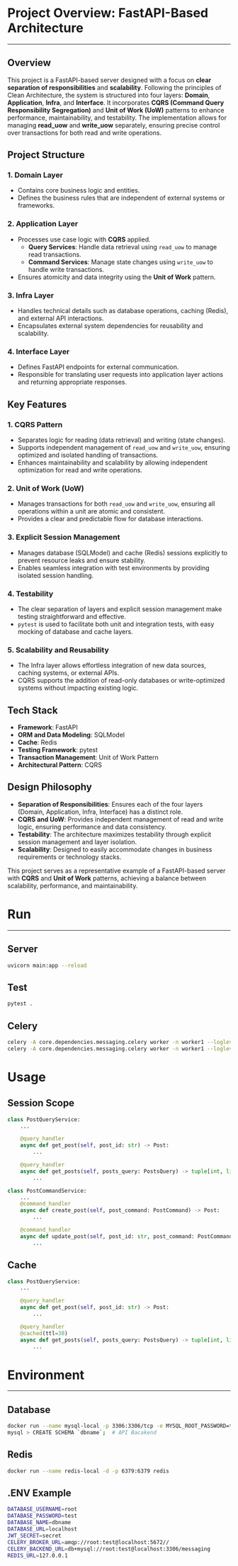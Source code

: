 # Project Overview: FastAPI-Based Architecture

---

## Overview  
This project is a FastAPI-based server designed with a focus on **clear separation of responsibilities** and **scalability**. Following the principles of Clean Architecture, the system is structured into four layers: **Domain**, **Application**, **Infra**, and **Interface**. It incorporates **CQRS (Command Query Responsibility Segregation)** and **Unit of Work (UoW)** patterns to enhance performance, maintainability, and testability. The implementation allows for managing **read_uow** and **write_uow** separately, ensuring precise control over transactions for both read and write operations.

## Project Structure  

### **1. Domain Layer**  
- Contains core business logic and entities.  
- Defines the business rules that are independent of external systems or frameworks.

### **2. Application Layer**  
- Processes use case logic with **CQRS** applied.  
  - **Query Services**: Handle data retrieval using `read_uow` to manage read transactions.  
  - **Command Services**: Manage state changes using `write_uow` to handle write transactions.  
- Ensures atomicity and data integrity using the **Unit of Work** pattern.

### **3. Infra Layer**  
- Handles technical details such as database operations, caching (Redis), and external API interactions.  
- Encapsulates external system dependencies for reusability and scalability.

### **4. Interface Layer**  
- Defines FastAPI endpoints for external communication.  
- Responsible for translating user requests into application layer actions and returning appropriate responses.

## Key Features  

### **1. CQRS Pattern**  
- Separates logic for reading (data retrieval) and writing (state changes).  
- Supports independent management of `read_uow` and `write_uow`, ensuring optimized and isolated handling of transactions.  
- Enhances maintainability and scalability by allowing independent optimization for read and write operations.

### **2. Unit of Work (UoW)**  
- Manages transactions for both `read_uow` and `write_uow`, ensuring all operations within a unit are atomic and consistent.  
- Provides a clear and predictable flow for database interactions.

### **3. Explicit Session Management**  
- Manages database (SQLModel) and cache (Redis) sessions explicitly to prevent resource leaks and ensure stability.  
- Enables seamless integration with test environments by providing isolated session handling.

### **4. Testability**  
- The clear separation of layers and explicit session management make testing straightforward and effective.  
- `pytest` is used to facilitate both unit and integration tests, with easy mocking of database and cache layers.  

### **5. Scalability and Reusability**  
- The Infra layer allows effortless integration of new data sources, caching systems, or external APIs.  
- CQRS supports the addition of read-only databases or write-optimized systems without impacting existing logic.


## Tech Stack  

- **Framework**: FastAPI  
- **ORM and Data Modeling**: SQLModel  
- **Cache**: Redis  
- **Testing Framework**: pytest  
- **Transaction Management**: Unit of Work Pattern  
- **Architectural Pattern**: CQRS  


## Design Philosophy  

- **Separation of Responsibilities**: Ensures each of the four layers (Domain, Application, Infra, Interface) has a distinct role.  
- **CQRS and UoW**: Provides independent management of read and write logic, ensuring performance and data consistency.  
- **Testability**: The architecture maximizes testability through explicit session management and layer isolation.  
- **Scalability**: Designed to easily accommodate changes in business requirements or technology stacks.  


This project serves as a representative example of a FastAPI-based server with **CQRS** and **Unit of Work** patterns, achieving a balance between scalability, performance, and maintainability.


# Run

---

## Server

```bash
uvicorn main:app --reload
```

## Test

```bash
pytest .
```

## Celery

```bash
celery -A core.dependencies.messaging.celery worker -n worker1 --loglevel=info
celery -A core.dependencies.messaging.celery worker -n worker1 --loglevel=info --pool=solo  # For Windows
```

# Usage

## Session Scope

```python
class PostQueryService:
    ...

    @query_handler
    async def get_post(self, post_id: str) -> Post:
        ...

    @query_handler
    async def get_posts(self, posts_query: PostsQuery) -> tuple[int, list[Post]]:
        ...

class PostCommandService:
    ...
    @command_handler
    async def create_post(self, post_command: PostCommand) -> Post:
        ...

    @command_handler
    async def update_post(self, post_id: str, post_command: PostCommand) -> Post:
        ...
```

## Cache

```python
class PostQueryService:
    ...

    @query_handler
    async def get_post(self, post_id: str) -> Post:
        ...

    @query_handler
    @cached(ttl=30)
    async def get_posts(self, posts_query: PostsQuery) -> tuple[int, list[Post]]:
        ...
```

# Environment

---

## Database
```bash
docker run --name mysql-local -p 3306:3306/tcp -e MYSQL_ROOT_PASSWORD=test -d mysql:8
mysql > CREATE SCHEMA `dbname`;  # API Bacakend
```

## Redis
```bash
docker run --name redis-local -d -p 6379:6379 redis
```

## .ENV Example
```bash
DATABASE_USERNAME=root
DATABASE_PASSWORD=test
DATABASE_NAME=dbname
DATABASE_URL=localhost
JWT_SECRET=secret
CELERY_BROKER_URL=amqp://root:test@localhost:5672//
CELERY_BACKEND_URL=db+mysql://root:test@localhost:3306/messaging
REDIS_URL=127.0.0.1
```